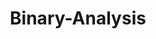 ---
layout: tag-list
type: tag
title: Binary-Analysis
slug: Binary-Analysis
category: Tag
sidebar: false
description: >
    
---